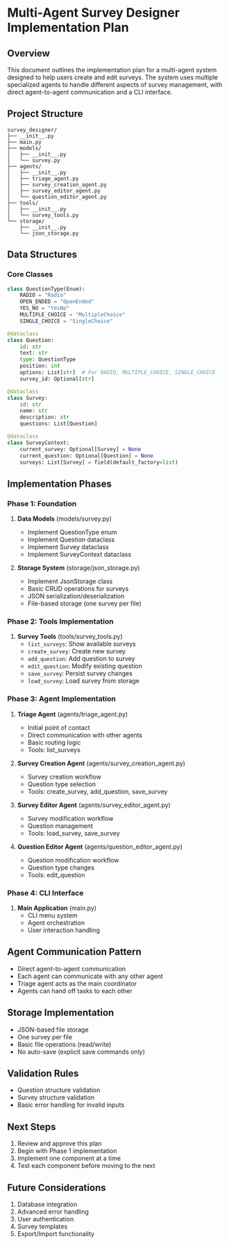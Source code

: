 # Multi-Agent Survey Designer Implementation Plan

## Overview
This document outlines the implementation plan for a multi-agent system designed to help users create and edit surveys. The system uses multiple specialized agents to handle different aspects of survey management, with direct agent-to-agent communication and a CLI interface.

## Project Structure
```
survey_designer/
├── __init__.py
├── main.py
├── models/
│   ├── __init__.py
│   └── survey.py
├── agents/
│   ├── __init__.py
│   ├── triage_agent.py
│   ├── survey_creation_agent.py
│   ├── survey_editor_agent.py
│   └── question_editor_agent.py
├── tools/
│   ├── __init__.py
│   └── survey_tools.py
└── storage/
    ├── __init__.py
    └── json_storage.py
```

## Data Structures

### Core Classes
```python
class QuestionType(Enum):
    RADIO = "Radio"
    OPEN_ENDED = "OpenEnded"
    YES_NO = "YesNo"
    MULTIPLE_CHOICE = "MultipleChoice"
    SINGLE_CHOICE = "SingleChoice"

@dataclass
class Question:
    id: str
    text: str
    type: QuestionType
    position: int
    options: List[str]  # For RADIO, MULTIPLE_CHOICE, SINGLE_CHOICE
    survey_id: Optional[str]

@dataclass
class Survey:
    id: str
    name: str
    description: str
    questions: List[Question]

@dataclass
class SurveyContext:
    current_survey: Optional[Survey] = None
    current_question: Optional[Question] = None
    surveys: List[Survey] = field(default_factory=list)
```

## Implementation Phases

### Phase 1: Foundation
1. **Data Models** (models/survey.py)
   - Implement QuestionType enum
   - Implement Question dataclass
   - Implement Survey dataclass
   - Implement SurveyContext dataclass

2. **Storage System** (storage/json_storage.py)
   - Implement JsonStorage class
   - Basic CRUD operations for surveys
   - JSON serialization/deserialization
   - File-based storage (one survey per file)

### Phase 2: Tools Implementation
1. **Survey Tools** (tools/survey_tools.py)
   - `list_surveys`: Show available surveys
   - `create_survey`: Create new survey
   - `add_question`: Add question to survey
   - `edit_question`: Modify existing question
   - `save_survey`: Persist survey changes
   - `load_survey`: Load survey from storage

### Phase 3: Agent Implementation
1. **Triage Agent** (agents/triage_agent.py)
   - Initial point of contact
   - Direct communication with other agents
   - Basic routing logic
   - Tools: list_surveys

2. **Survey Creation Agent** (agents/survey_creation_agent.py)
   - Survey creation workflow
   - Question type selection
   - Tools: create_survey, add_question, save_survey

3. **Survey Editor Agent** (agents/survey_editor_agent.py)
   - Survey modification workflow
   - Question management
   - Tools: load_survey, save_survey

4. **Question Editor Agent** (agents/question_editor_agent.py)
   - Question modification workflow
   - Question type changes
   - Tools: edit_question

### Phase 4: CLI Interface
1. **Main Application** (main.py)
   - CLI menu system
   - Agent orchestration
   - User interaction handling

## Agent Communication Pattern
- Direct agent-to-agent communication
- Each agent can communicate with any other agent
- Triage agent acts as the main coordinator
- Agents can hand off tasks to each other

## Storage Implementation
- JSON-based file storage
- One survey per file
- Basic file operations (read/write)
- No auto-save (explicit save commands only)

## Validation Rules
- Question structure validation
- Survey structure validation
- Basic error handling for invalid inputs

## Next Steps
1. Review and approve this plan
2. Begin with Phase 1 implementation
3. Implement one component at a time
4. Test each component before moving to the next

## Future Considerations
1. Database integration
2. Advanced error handling
3. User authentication
4. Survey templates
5. Export/Import functionality 